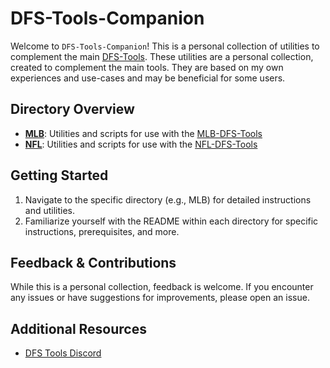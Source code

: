 # DFS-Tools-Companion

Welcome to `DFS-Tools-Companion`! This is a personal collection of utilities to complement the main [DFS-Tools](https://github.com/chanzer0/). These utilities are a personal collection, created to complement the main tools. They are based on my own experiences and use-cases and may be beneficial for some users.


## Directory Overview

- **[MLB](./MLB/)**: Utilities and scripts for use with the [MLB-DFS-Tools](https://github.com/chanzer0/MLB-DFS-Tools)
- **[NFL](./NFL/)**: Utilities and scripts for use with the [NFL-DFS-Tools](https://github.com/chanzer0/NFL-DFS-Tools)

## Getting Started

1. Navigate to the specific directory (e.g., MLB) for detailed instructions and utilities.
2. Familiarize yourself with the README within each directory for specific instructions, prerequisites, and more.

## Feedback & Contributions

While this is a personal collection, feedback is welcome. If you encounter any issues or have suggestions for improvements, please open an issue.

## Additional Resources

- [DFS Tools Discord](https://discord.gg/K9ZACFjEBR)
